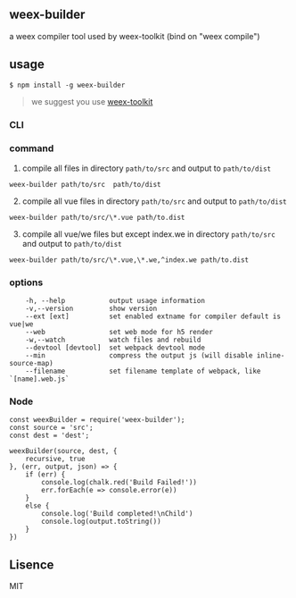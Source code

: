 ## weex-builder
a weex compiler tool 
used by weex-toolkit (bind on "weex compile")

## usage

`$ npm install -g weex-builder`

>we suggest you use [weex-toolkit](https://github.com/weexteam/weex-toolkit)

### CLI

### command

1. compile all files in directory `path/to/src` and output to `path/to/dist`
```
weex-builder path/to/src  path/to/dist
```

2. compile all vue files in directory `path/to/src` and output to `path/to/dist`
```
weex-builder path/to/src/\*.vue path/to.dist
```


3. compile all vue/we files but except index.we in directory `path/to/src` and output to `path/to/dist`
```
weex-builder path/to/src/\*.vue,\*.we,^index.we path/to.dist
```



### options

```
    -h, --help           output usage information
    -v,--version         show version
    --ext [ext]          set enabled extname for compiler default is vue|we
    --web                set web mode for h5 render
    -w,--watch           watch files and rebuild
    --devtool [devtool]  set webpack devtool mode
    --min                compress the output js (will disable inline-source-map)
    --filename           set filename template of webpack, like `[name].web.js`
```

### Node

```
const weexBuilder = require('weex-builder');
const source = 'src';
const dest = 'dest';

weexBuilder(source, dest, {
    recursive, true
}, (err, output, json) => {
    if (err) {
        console.log(chalk.red('Build Failed!'))
        err.forEach(e => console.error(e))
    }
    else {
        console.log('Build completed!\nChild')
        console.log(output.toString())
    }
})

```

## Lisence

MIT